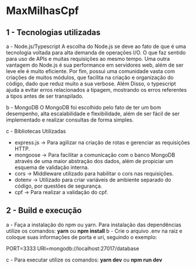 # MaxMilhasCpf

## 1 - Tecnologias utilizadas

a - Node.js/Typescript
  A escolha do Node.js se deve ao fato de que é uma tecnologia voltada para alta demanda de operações I/O. O que faz sentido para uso de APIs e muitas requisições ao mesmo tempo. Uma outra vantagem do Node.js é sua performance em servidores web, além de ser leve ele é muito eficiente. Por fim, possui uma comunidade vasta com criações de muitos módulos, que facilita na criação e organização do código, dado que reduz muito a sua verbose.
  Além Disso, o typescript ajuda a evitar erros relacionados a tipagem, mostrando os erros referentes a tipos antes de ser transpilado.
  
b - MongoDB
  O MongoDB foi escolhido pelo fato de ter um bom desempenho, alta escalabilidade e flexibilidade, além de ser fácil de ser implementado e realizar consultas de forma simples.

c - Bibliotecas Utilizadas
 - express.js -> Para agilizar na criação de rotas e gerenciar as requisições HTTP.
 - mongoose -> Para facilitar a comunicação com o banco MongoDB através de uma maior abstração dos dados, além de propiciar um esquema de validação interna.
 - cors -> Middleware utilizado para habilitar o cors nas requisições.
 - dotenv -> Utilizado para criar variáveis de ambiente separado do código, por questões de segurança.
 - cpf -> Para realizar a validação do cpf.

## 2 - Build e execução

a - Faça a instalação do npm ou yarn. Para instalação das dependências utilize os comandos: **yarn** ou **npm install**
b - Crie o arquivo .env na raiz e coloque suas informações de porta e uri, seguindo o exemplo:

PORT=3333
URI=mongodb://localhost:27017/database

c - Para executar utilize os comandos: **yarn dev** ou **npm run dev**
